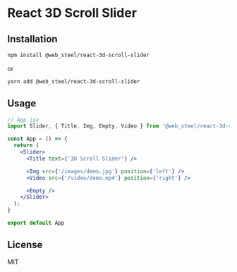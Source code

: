# React 3D Scroll Slider

## Installation

```bash
npm install @web_steel/react-3d-scroll-slider
```

or

```bash
yarn add @web_steel/react-3d-scroll-slider
```

## Usage

```jsx
// App.jsx
import Slider, { Title, Img, Empty, Video } from '@web_steel/react-3d-scroll-slider';

const App = () => {
  return (
    <Slider>
      <Title text={'3D Scroll Slider'} />

      <Img src={'/images/demo.jpg'} position={'left'} />
      <Video src={'/video/demo.mp4'} position={'right'} />

      <Empty />
    </Slider>
  );
}

export default App
```

## License

MIT
